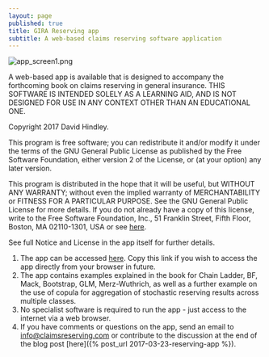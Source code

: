 ```yaml
---
layout: page
published: true
title: GIRA Reserving app
subtitle: A web-based claims reserving software application
---
```

![app_screen1.png]({{site.baseurl}}/img/app_screen1.png)

A web-based app is available that is designed to accompany the forthcoming book on claims reserving in general insurance.  THIS SOFTWARE IS INTENDED SOLELY AS A LEARNING AID, AND IS NOT DESIGNED FOR USE IN ANY CONTEXT OTHER THAN AN EDUCATIONAL ONE.

Copyright 2017  David Hindley.

This program is free software; you can redistribute it and/or modify it under the terms of the GNU General Public License as published by the Free Software Foundation, either version 2 of the License, or (at your option) any later version.

This program is distributed in the hope that it will be useful, but WITHOUT ANY WARRANTY; without even the implied warranty of MERCHANTABILITY or FITNESS FOR A PARTICULAR PURPOSE.  See the GNU General Public License for more details.  If you do not already have a copy of this license, write to the Free Software Foundation, Inc., 51 Franklin Street, Fifth Floor, Boston, MA  02110-1301, USA or see [here](http://www.gnu.org/licenses/).

See full Notice and License in the app itself for further details.

1. The app can be accessed [here](https://www.davidjhindley.com/shiny/claimsreserving).  Copy this link if you wish to access the app directly from your browser in future.  
2. The app contains examples explained in the book for Chain Ladder, BF, Mack, Bootstrap, GLM, Merz-Wuthrich, as well as a further example on the use of copula for aggregation of stochastic reserving results across multiple classes. 
3. No specialist software is required to run the app - just access to the internet via a web browser.
4. If you have comments or questions on the app, send an email to info@claimsreserving.com or contribute to the discussion at the end of the blog post [here]({% post_url 2017-03-23-reserving-app %}).
